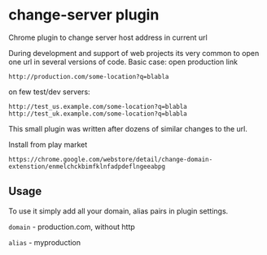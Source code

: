 change-server plugin
=====================

Chrome plugin to change server host address in current url

During development and support of web projects its very common to open one url
in several versions of code. 
Basic case: open production link 

    http://production.com/some-location?q=blabla

on few test/dev servers:

    http://test_us.example.com/some-location?q=blabla 
    http://test_uk.example.com/some-location?q=blabla


This small plugin was written after dozens of similar changes to the url.



Install from play market

    https://chrome.google.com/webstore/detail/change-domain-extenstion/enmelchckbimfklnfadpdeflngeeabpg
    
    
Usage
-----
To use it simply add all your domain, alias pairs in plugin settings.

`domain` - production.com, without http

`alias` - myproduction


